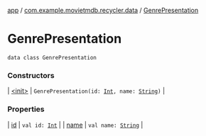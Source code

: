 [app](../../index.md) / [com.example.movietmdb.recycler.data](../index.md) / [GenrePresentation](./index.md)

# GenrePresentation

`data class GenrePresentation`

### Constructors

| [&lt;init&gt;](-init-.md) | `GenrePresentation(id: `[`Int`](https://kotlinlang.org/api/latest/jvm/stdlib/kotlin/-int/index.html)`, name: `[`String`](https://kotlinlang.org/api/latest/jvm/stdlib/kotlin/-string/index.html)`)` |

### Properties

| [id](id.md) | `val id: `[`Int`](https://kotlinlang.org/api/latest/jvm/stdlib/kotlin/-int/index.html) |
| [name](name.md) | `val name: `[`String`](https://kotlinlang.org/api/latest/jvm/stdlib/kotlin/-string/index.html) |

